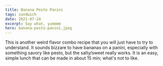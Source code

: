```yaml
---
title: Banana Pesto Panini
tags: sandwich
date: 2021-07-24
excerpt: Say what, yummmm
hero: banana-pesto-panini.jpeg
---
```


<v-row>
<v-col>
<v-img-custom src="banana-pesto-panini.jpeg" alt="banana pesto panini" class="hero-img"> </v-img-custom>

This is another weird flavor combo recipe that you will just have to try to understand. It sounds bizzare to have bananas on a panini, especially with something savory like pesto, but the salty/sweet really works. It is an easy, simple lunch that can be made in about 15 min; what's not to like.

</v-col>
</v-row>
<v-row>
  <v-col lg="3" sm="12">
    <v-ingredients-list title="Ingredients" file-path="2021-07-24/banana-pesto-panini.json" json-key="ingredients"> </v-ingredients-list>
  </v-col>
  <v-col lg="9" sm="12">
    <v-instructions-list title="Instructions" file-path="2021-07-24/banana-pesto-panini.json" json-key="instructions"> </v-instructions-list>
  </v-col>
</v-row>

